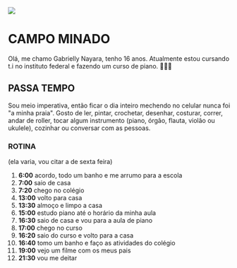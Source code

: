 ![](![17302502250738309265138977764519](https://github.com/user-attachments/assets/28c27c3e-66e6-44d3-9e24-fb3972935c5e))


# CAMPO MINADO 

Olá, me chamo Gabrielly Nayara, tenho 16 anos. Atualmente estou cursando t.i no instituto federal e fazendo um curso de piano. 🎹🧑‍🚒


## PASSA TEMPO

Sou meio imperativa, então ficar o dia inteiro mechendo no celular nunca foi "a minha praia". Gosto de ler, pintar, crochetar, desenhar, costurar, correr, andar de roller, tocar algum instrumento (piano, órgão, flauta, violão ou ukulele), cozinhar ou conversar com as pessoas.


### ROTINA
(ela varia, vou citar a de sexta feira)
1. **6:00** acordo, todo um banho e me arrumo para a escola
2. **7:00** saio de casa
3. **7:20** chego no colégio 
4. **13:00** volto para casa
5. **13:30** almoço e limpo a casa
6. **15:00** estudo piano até o horário da minha aula
7. **16:30** saio de casa e vou para a aula de piano
8. **17:00** chego no curso
9. **16:20** saio do curso e volto para a casa
10. **16:40** tomo um banho e faço as atividades do colégio
11. **19:00** vejo um filme com os meus pais
12. **21:30** vou me deitar
